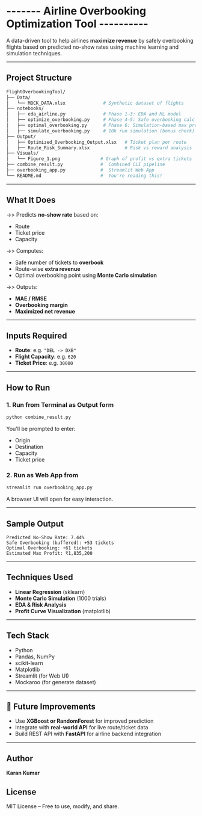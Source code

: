 
# ------- Airline Overbooking Optimization Tool ---------- #

A data-driven tool to help airlines **maximize revenue** by safely overbooking flights based on predicted no-show rates using machine learning and simulation techniques.

---

## Project Structure

```bash
FlightOverbookingTool/
├── Data/
│   └── MOCK_DATA.xlsx              # Synthetic dataset of flights
├── notebooks/
│   ├── eda_airline.py              # Phase 1–3: EDA and ML model
│   ├── optimize_overbooking.py     # Phase 4–5: Safe overbooking calc
│   ├── optimal_overbooking.py      # Phase 6: Simulation-based max profit
│   ├── simulate_overbooking.py     # 10k run simulation (bonus check)
├── Output/
│   ├── Optimized_Overbooking_Output.xlsx   # Ticket plan per route
│   ├── Route_Risk_Summary.xlsx             # Risk vs reward analysis
├── Visuals/
│   └── Figure_1.png               # Graph of profit vs extra tickets
├── combine_result.py              #  Combined CLI pipeline
├── overbooking_app.py             #  Streamlit Web App
└── README.md                      #  You're reading this!
```

---

##  What It Does

->>  Predicts **no-show rate** based on:
- Route
- Ticket price
- Capacity

->> Computes:
- Safe number of tickets to **overbook**
- Route-wise **extra revenue**
- Optimal overbooking point using **Monte Carlo simulation**

->> Outputs:
- **MAE / RMSE**
- **Overbooking margin**
- **Maximized net revenue**

---

##  Inputs Required

-  **Route**: e.g. `"DEL -> DXB"`
-  **Flight Capacity**: e.g. `620`
-  **Ticket Price**: e.g. `30000`

---

##  How to Run

### 1. Run from Terminal as Output form 

```bash
python combine_result.py
```

You'll be prompted to enter:
- Origin
- Destination
- Capacity
- Ticket price

### 2. Run as Web App from 

```bash
streamlit run overbooking_app.py
```

A browser UI will open for easy interaction.

---

##  Sample Output

```
Predicted No-Show Rate: 7.44%
Safe Overbooking (buffered): +53 tickets
Optimal Overbooking: +61 tickets
Estimated Max Profit: ₹1,835,200
```

---

##  Techniques Used

-  **Linear Regression** (sklearn)
-  **Monte Carlo Simulation** (1000 trials)
-  **EDA & Risk Analysis**
-  **Profit Curve Visualization** (matplotlib)

---

##  Tech Stack

- Python 
- Pandas, NumPy
- scikit-learn
- Matplotlib
- Streamlit (for Web UI)
- Mockaroo (for generate dataset) 
---

## 🔮 Future Improvements

- Use **XGBoost or RandomForest** for improved prediction
- Integrate with **real-world API** for live route/ticket data
- Build REST API with **FastAPI** for airline backend integration

---

##  Author

**Karan Kumar** 


##  License

MIT License – Free to use, modify, and share.

